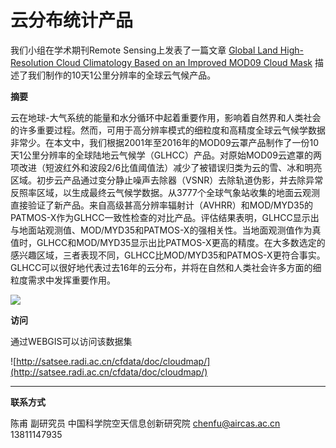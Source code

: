 # 云分布统计产品



我们小组在学术期刊Remote Sensing上发表了一篇文章
[Global Land High-Resolution Cloud Climatology Based on an Improved MOD09 Cloud Mask](https://www.mdpi.com/2072-4292/13/19/3997/htm)
描述了我们制作的10天1公里分辨率的全球云气候产品。



**摘要**

云在地球-大气系统的能量和水分循环中起着重要作用，影响着自然界和人类社会的许多重要过程。然而，可用于高分辨率模式的细粒度和高精度全球云气候学数据非常少。在本文中，我们根据2001年至2016年的MOD09云罩产品制作了一份10天1公里分辨率的全球陆地云气候学（GLHCC）产品。对原始MOD09云遮罩的两项改进（短波红外和波段2/6比值阈值法）减少了被错误归类为云的雪、冰和明亮区域。初步云产品通过变分静止噪声去除器（VSNR）去除轨道伪影，并去除异常反照率区域，以生成最终云气候学数据。从3777个全球气象站收集的地面云观测直接验证了新产品。来自高级甚高分辨率辐射计（AVHRR）和MOD/MYD35的PATMOS-X作为GLHCC一致性检查的对比产品。评估结果表明，GLHCC显示出与地面站观测值、MOD/MYD35和PATMOS-X的强相关性。当地面观测值作为真值时，GLHCC和MOD/MYD35显示出比PATMOS-X更高的精度。在大多数选定的感兴趣区域，三者表现不同，GLHCC比MOD/MYD35和PATMOS-X更符合事实。GLHCC可以很好地代表过去16年的云分布，并将在自然和人类社会许多方面的细粒度需求中发挥重要作用。

![](https://www.mdpi.com/remotesensing/remotesensing-13-03997/article_deploy/html/images/remotesensing-13-03997-g001-550.jpg)

**访问**

通过WEBGIS可以访问该数据集

![http://satsee.radi.ac.cn/cfdata/doc/cloudmap/](http://satsee.radi.ac.cn/cfdata/doc/cloudmap/)



---



**联系方式**

陈甫 副研究员
中国科学院空天信息创新研究院
chenfu@aircas.ac.cn
13811147935


